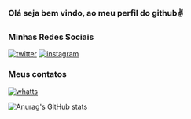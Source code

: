  ### Olá seja bem vindo, ao meu perfil do github✌️

### Minhas Redes Sociais
[![twitter](https://img.shields.io/badge/Twitter-1DA1F2?style=for-the-badge&logo=twitter&logoColor=white)](https://twitter.com/sandresseldon)
[![instagram](https://img.shields.io/badge/Instagram-E4405F?style=for-the-badge&logo=instagram&logoColor=white)](https://www.instagram.com/sandres_monteiro/)
### Meus contatos
[![whatts](https://img.shields.io/badge/WhatsApp-25D366?style=for-the-badge&logo=whatsapp&logoColor=white)](https://api.whatsapp.com/send?phone=55+8199481-7990)


 ![Anurag's GitHub stats](https://github-readme-stats.vercel.app/api?username=Sandresmonteiro&show_icons=true&theme=radical)


 
